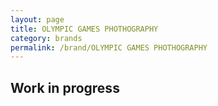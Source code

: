 ```yaml
---
layout: page
title: OLYMPIC GAMES PHOTHOGRAPHY
category: brands
permalink: /brand/OLYMPIC GAMES PHOTHOGRAPHY
---
```

## Work in progress
